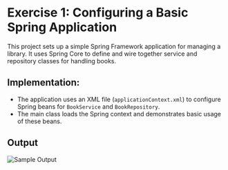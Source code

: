 # Exercise 1: Configuring a Basic Spring Application

This project sets up a simple Spring Framework application for managing a library. It uses Spring Core to define and wire together service and repository classes for handling books.

## **Implementation:**  
- The application uses an XML file (`applicationContext.xml`) to configure Spring beans for `BookService` and `BookRepository`.
- The main class loads the Spring context and demonstrates basic usage of these beans.

## Output

![Sample Output](/spring_application_configuration/outputs/image.png)
